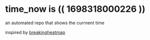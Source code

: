# time_now is (( 1698318000226 ))

an automated repo that shows the currnent time

inspired by [breakingheatmap](https://github.com/breakingheatmap/breakingheatmap)